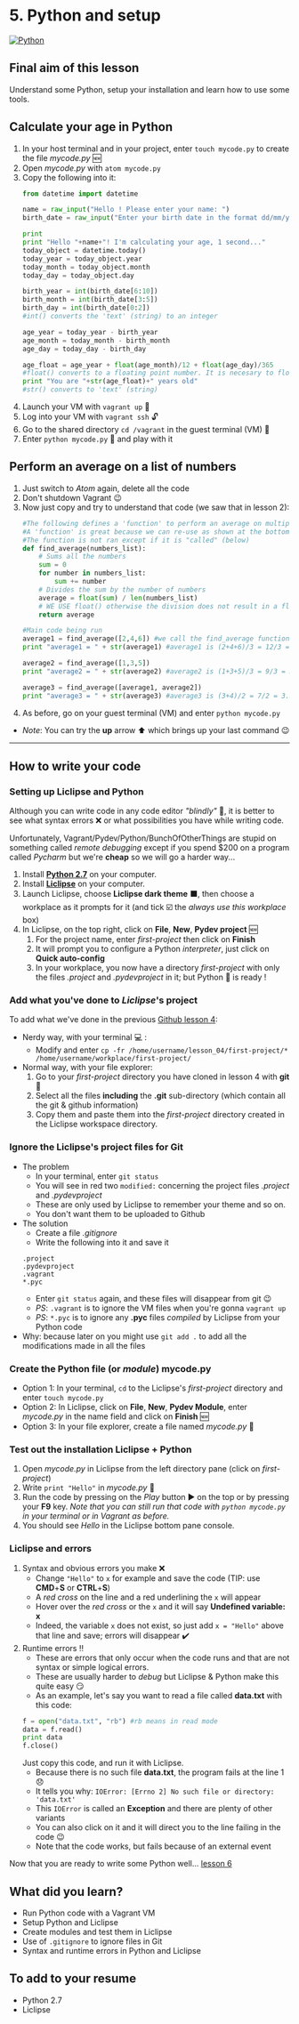 # 5. Python and setup

[![Python][python_image]][python_link]

## Final aim of this lesson
Understand some Python, setup your installation and learn how to use some tools.

## Calculate your age in Python
1. In your host terminal and in your project, enter `touch mycode.py` to create the file *mycode.py* :new:
2. Open *mycode.py* with `atom mycode.py`
3. Copy the following into it:
   ```python
   from datetime import datetime
   
   name = raw_input("Hello ! Please enter your name: ")
   birth_date = raw_input("Enter your birth date in the format dd/mm/yyyy: ")
   
   print
   print "Hello "+name+"! I'm calculating your age, 1 second..."
   today_object = datetime.today()
   today_year = today_object.year
   today_month = today_object.month
   today_day = today_object.day
   
   birth_year = int(birth_date[6:10])
   birth_month = int(birth_date[3:5])
   birth_day = int(birth_date[0:2])
   #int() converts the 'text' (string) to an integer
   
   age_year = today_year - birth_year
   age_month = today_month - birth_month
   age_day = today_day - birth_day
   
   age_float = age_year + float(age_month)/12 + float(age_day)/365
   #float() converts to a floating point number. It is necesary to floating point divisions !
   print "You are "+str(age_float)+" years old"
   #str() converts to 'text' (string)
   ```
3. Launch your VM with `vagrant up` :rocket:
4. Log into your VM with `vagrant ssh` :unlock:
5. Go to the shared directory `cd /vagrant` in the guest terminal (VM) :file_folder:
6. Enter `python mycode.py` :snake: and play with it

## Perform an average on a list of numbers
1. Just switch to *Atom* again, delete all the code
2. Don't shutdown Vagrant :wink:
3. Now just copy and try to understand that code (we saw that in lesson 2):
   ```python
   #The following defines a 'function' to perform an average on multiple numbers
   #A 'function' is great because we can re-use as shown at the bottom of the code
   #The function is not ran except if it is "called" (below)
   def find_average(numbers_list):
       # Sums all the numbers
       sum = 0
       for number in numbers_list:
           sum += number
       # Divides the sum by the number of numbers
       average = float(sum) / len(numbers_list)
       # WE USE float() otherwise the division does not result in a floating number
       return average

   #Main code being run
   average1 = find_average([2,4,6]) #we call the find_average function !
   print "average1 = " + str(average1) #average1 is (2+4+6)/3 = 12/3 = 4

   average2 = find_average([1,3,5])
   print "average2 = " + str(average2) #average2 is (1+3+5)/3 = 9/3 = 3

   average3 = find_average([average1, average2])
   print "average3 = " + str(average3) #average3 is (3+4)/2 = 7/2 = 3.5
   ```
4. As before, go on your guest terminal (VM) and enter `python mycode.py`
- *Note*: You can try the **up** arrow :arrow_up: which brings up your last command :wink:

***

## How to write your code

### Setting up Liclipse and Python

Although you can write code in any code editor *"blindly"* :see_no_evil:, 
it is better to see what syntax errors :x: or what possibilities you have while writing code.

Unfortunately, Vagrant/Pydev/Python/BunchOfOtherThings are stupid on something called *remote debugging*
except if you spend $200 on a program called *Pycharm* but we're **cheap** so we will go a harder way...

1. Install [**Python 2.7**][python_link] on your computer.
2. Install [**Liclipse**][liclipse_link] on your computer.
3. Launch Liclipse, choose **Liclipse dark theme** :black_large_square:,
   then choose a workplace as it prompts for it (and tick :ballot_box_with_check:
   the *always use this workplace* box)
4. In Liclipse, on the top right, click on **File**, **New**, **Pydev project** :new:
	1. For the project name, enter *first-project* then click on **Finish**
	2. It will prompt you to configure a Python *interpreter*, just click on **Quick auto-config**
	3. In your workplace, you now have a directory *first-project* with only the files *.project* and *.pydevproject* in it; but Python :snake: is ready !

### Add what you've done to *Liclipse*'s project
To add what we've done in the previous [Github lesson 4][lesson_04]:
- Nerdy way, with your terminal :computer: :
	- Modify and enter `cp -fr /home/username/lesson_04/first-project/* /home/username/workplace/first-project/`
- Normal way, with your file explorer:
	1. Go to your *first-project* directory you have cloned in lesson 4 with **git** :open_file_folder:
	2. Select all the files **including** the **.git** sub-directory (which contain all the git & github information)
	3. Copy them and paste them into the *first-project* directory created in the Liclipse workspace directory.

### Ignore the Liclipse's project files for Git
- The problem
    - In your terminal, enter `git status`
    - You will see in red two `modified:` concerning the project files *.project* and *.pydevproject*
    - These are only used by Liclipse to remember your theme and so on.
    - You don't want them to be uploaded to Github
- The solution
    - Create a file *.gitignore*
    - Write the following into it and save it
    ```
    .project
    .pydevproject
    .vagrant
    *.pyc
    ```
    - Enter `git status` again, and these files will disappear from git :wink:
    - *PS*: `.vagrant` is to ignore the VM files when you're gonna `vagrant up`
    - *PS*: `*.pyc` is to ignore any **.pyc** files *compiled* by Liclipse from your Python code
- Why: because later on you might use `git add .` to add all the modifications made in all the files

### Create the Python file (or *module*) mycode.py
- Option 1: In your terminal, `cd` to the Liclipse's *first-project* directory and enter `touch mycode.py`
- Option 2: In Liclipse, click on **File**, **New**, **Pydev Module**, enter *mycode.py* in the name field and click on **Finish** :new:
- Option 3: In your file explorer, create a file named *mycode.py* :page_with_curl:

### Test out the installation Liclipse + Python
1. Open *mycode.py* in Liclipse from the left directory pane (click on *first-project*)
2. Write `print "Hello"` in *mycode.py* :dolphin:
3. Run the code by pressing on the *Play* button :arrow_forward: on the top or by pressing your **F9** key. 
  *Note that you can still run that code with `python mycode.py` in your terminal or in Vagrant as before.*
4. You should see *Hello* in the Liclipse bottom pane console.

### Liclipse and errors
1. Syntax and obvious errors you make :x:
    - Change `"Hello"` to `x` for example and save the code (TIP: use **CMD**+**S** or **CTRL**+**S**)
	- A *red cross* on the line and a red underlining the `x` will appear
	- Hover over the *red cross* or the `x` and it will say **Undefined variable: x**
	- Indeed, the variable `x` does not exist, so just add `x = "Hello"` above that line and save; errors will disappear :heavy_check_mark:
2. Runtime errors :bangbang:
	- These are errors that only occur when the code runs and that are not syntax or simple logical errors.
	- These are usually harder to *debug* but Liclipse & Python make this quite easy :smirk:
	- As an example, let's say you want to read a file called **data.txt** with this code:
    ```python
    f = open("data.txt", "rb") #rb means in read mode
    data = f.read()
    print data
    f.close()
    ```
    Just copy this code, and run it with Liclipse.
    - Because there is no such file **data.txt**, the program fails at the line 1 :disappointed:
    - It tells you why: `IOError: [Errno 2] No such file or directory: 'data.txt'`
    - This `IOError` is called an **Exception** and there are plenty of other variants
    - You can also click on it and it will direct you to the line failing in the code :wink:
    - Note that the code works, but fails because of an external event
    
Now that you are ready to write some Python well... [lesson 6][lesson_06]

## What did you learn?
- Run Python code with a Vagrant VM
- Setup Python and Liclipse
- Create modules and test them in Liclipse
- Use of `.gitignore` to ignore files in Git
- Syntax and runtime errors in Python and Liclipse

## To add to your resume
- Python 2.7
- Liclipse

[python_image]: /internals/icons/python.png
[python_link]: https://www.python.org/downloads/release/python-2713/
[liclipse_link]: https://www.liclipse.com/download.html
[lesson_04]: /04.%20Github
[lesson_06]: /06.%20Python%20and%20your%20first%20code
